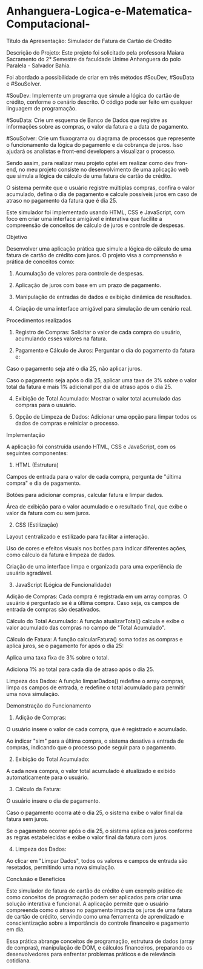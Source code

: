 # Anhanguera-Logica-e-Matematica-Computacional-


Título da Apresentação:
Simulador de Fatura de Cartão de Crédito

Descrição do Projeto:
Este projeto foi solicitado pela professora Maiara Sacramento do 2° Semestre da faculdade Unime Anhanguera do polo Paralela - Salvador Bahia.

Foi abordado a possibilidade de criar em três métodos #SouDev, #SouData e #SouSolver.

#SouDev: Implemente um programa que simule a lógica do cartão de crédito, conforme o cenário descrito. O código pode ser feito em qualquer linguagem de programação.

#SouData: Crie um esquema de Banco de Dados que registre as informações sobre as compras, o valor da fatura e a data de pagamento.

#SouSolver: Crie um fluxograma ou diagrama de processos que represente o funcionamento da lógica do pagamento e da cobrança de juros. Isso ajudará os analistas e front-end developers a visualizar o processo.

Sendo assim, para realizar meu projeto optei em realizar como dev fron-end, no meu projeto consiste no desenvolvimento de uma aplicação web que simula a lógica de cálculo de uma fatura de cartão de crédito.


O sistema permite que o usuário registre múltiplas compras, confira o valor acumulado, defina o dia de pagamento e calcule possíveis juros em caso de atraso no pagamento da fatura que é dia 25.

Este simulador foi implementado usando HTML, CSS e JavaScript, com foco em criar uma interface amigável e interativa que facilite a compreensão de conceitos de cálculo de juros e controle de despesas.

Objetivo

Desenvolver uma aplicação prática que simule a lógica do cálculo de uma fatura de cartão de crédito com juros. O projeto visa a compreensão e prática de conceitos como:

1. Acumulação de valores para controle de despesas.


2. Aplicação de juros com base em um prazo de pagamento.


3. Manipulação de entradas de dados e exibição dinâmica de resultados.


4. Criação de uma interface amigável para simulação de um cenário real.

Procedimentos realizados 

1. Registro de Compras: Solicitar o valor de cada compra do usuário, acumulando esses valores na fatura.

3. Pagamento e Cálculo de Juros: Perguntar o dia do pagamento da fatura e:

Caso o pagamento seja até o dia 25, não aplicar juros.

Caso o pagamento seja após o dia 25, aplicar uma taxa de 3% sobre o valor total da fatura e mais 1% adicional por dia de atraso após o dia 25.

4. Exibição de Total Acumulado: Mostrar o valor total acumulado das compras para o usuário.

5. Opção de Limpeza de Dados: Adicionar uma opção para limpar todos os dados de compras e reiniciar o processo.



Implementação

A aplicação foi construída usando HTML, CSS e JavaScript, com os seguintes componentes:

1. HTML (Estrutura)

Campos de entrada para o valor de cada compra, pergunta de "última compra" e dia de pagamento.

Botões para adicionar compras, calcular fatura e limpar dados.

Área de exibição para o valor acumulado e o resultado final, que exibe o valor da fatura com ou sem juros.


2. CSS (Estilização)

Layout centralizado e estilizado para facilitar a interação.

Uso de cores e efeitos visuais nos botões para indicar diferentes ações, como cálculo da fatura e limpeza de dados.

Criação de uma interface limpa e organizada para uma experiência de usuário agradável.


3. JavaScript (Lógica de Funcionalidade)

Adição de Compras: Cada compra é registrada em um array compras. O usuário é perguntado se é a última compra. Caso seja, os campos de entrada de compras são desativados.

Cálculo do Total Acumulado: A função atualizarTotal() calcula e exibe o valor acumulado das compras no campo de "Total Acumulado".

Cálculo de Fatura: A função calcularFatura() soma todas as compras e aplica juros, se o pagamento for após o dia 25:

Aplica uma taxa fixa de 3% sobre o total.

Adiciona 1% ao total para cada dia de atraso após o dia 25.


Limpeza dos Dados: A função limparDados() redefine o array compras, limpa os campos de entrada, e redefine o total acumulado para permitir uma nova simulação.


Demonstração do Funcionamento

1. Adição de Compras:

O usuário insere o valor de cada compra, que é registrado e acumulado.

Ao indicar "sim" para a última compra, o sistema desativa a entrada de compras, indicando que o processo pode seguir para o pagamento.



2. Exibição do Total Acumulado:

A cada nova compra, o valor total acumulado é atualizado e exibido automaticamente para o usuário.



3. Cálculo da Fatura:

O usuário insere o dia de pagamento.

Caso o pagamento ocorra até o dia 25, o sistema exibe o valor final da fatura sem juros.

Se o pagamento ocorrer após o dia 25, o sistema aplica os juros conforme as regras estabelecidas e exibe o valor final da fatura com juros.



4. Limpeza dos Dados:

Ao clicar em "Limpar Dados", todos os valores e campos de entrada são resetados, permitindo uma nova simulação.




Conclusão e Benefícios

Este simulador de fatura de cartão de crédito é um exemplo prático de como conceitos de programação podem ser aplicados para criar uma solução interativa e funcional. A aplicação permite que o usuário compreenda como o atraso no pagamento impacta os juros de uma fatura de cartão de crédito, servindo como uma ferramenta de aprendizado e conscientização sobre a importância do controle financeiro e pagamento em dia.

Essa prática abrange conceitos de programação, estrutura de dados (array de compras), manipulação de DOM, e cálculos financeiros, preparando os desenvolvedores para enfrentar problemas práticos e de relevância cotidiana.
